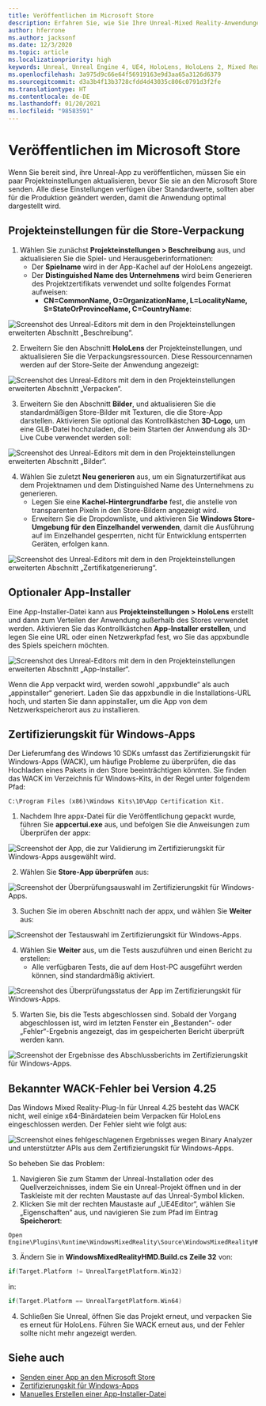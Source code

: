 ```yaml
---
title: Veröffentlichen im Microsoft Store
description: Erfahren Sie, wie Sie Ihre Unreal-Mixed Reality-Anwendungen für den Microsoft Store verpacken, zertifizieren und sie dort veröffentlichen können.
author: hferrone
ms.author: jacksonf
ms.date: 12/3/2020
ms.topic: article
ms.localizationpriority: high
keywords: Unreal, Unreal Engine 4, UE4, HoloLens, HoloLens 2, Mixed Reality, Entwicklung, Dokumentation, Leitfäden, Features, Mixed Reality-Headset, Windows Mixed Reality-Headset, Virtual Reality-Headset, Veröffentlichen, Verteilung, Microsoft Store
ms.openlocfilehash: 3a975d9c66e64f56919163e9d3aa65a3126d6379
ms.sourcegitcommit: d3a3b4f13b3728cfdd4d43035c806c0791d3f2fe
ms.translationtype: HT
ms.contentlocale: de-DE
ms.lasthandoff: 01/20/2021
ms.locfileid: "98583591"
---
```

# <a name="publishing-to-the-microsoft-store"></a>Veröffentlichen im Microsoft Store

Wenn Sie bereit sind, ihre Unreal-App zu veröffentlichen, müssen Sie ein paar Projekteinstellungen aktualisieren, bevor Sie sie an den Microsoft Store senden. Alle diese Einstellungen verfügen über Standardwerte, sollten aber für die Produktion geändert werden, damit die Anwendung optimal dargestellt wird.

## <a name="project-settings-for-the-store-packaging"></a>Projekteinstellungen für die Store-Verpackung

1. Wählen Sie zunächst **Projekteinstellungen > Beschreibung** aus, und aktualisieren Sie die Spiel- und Herausgeberinformationen: 
    * Der **Spielname** wird in der App-Kachel auf der HoloLens angezeigt.
    * Der **Distinguished Name des Unternehmens** wird beim Generieren des Projektzertifikats verwendet und sollte folgendes Format aufweisen: 
        * **CN=CommonName, O=OrganizationName, L=LocalityName, S=StateOrProvinceName, C=CountryName**:

![Screenshot des Unreal-Editors mit dem in den Projekteinstellungen erweiterten Abschnitt „Beschreibung“.](images/unreal-publishing-img-01.png)

2. Erweitern Sie den Abschnitt **HoloLens** der Projekteinstellungen, und aktualisieren Sie die Verpackungsressourcen.  Diese Ressourcennamen werden auf der Store-Seite der Anwendung angezeigt:

![Screenshot des Unreal-Editors mit dem in den Projekteinstellungen erweiterten Abschnitt „Verpacken“.](images/unreal-publishing-img-02.png)

3. Erweitern Sie den Abschnitt **Bilder**, und aktualisieren Sie die standardmäßigen Store-Bilder mit Texturen, die die Store-App darstellen.  Aktivieren Sie optional das Kontrollkästchen **3D-Logo**, um eine GLB-Datei hochzuladen, die beim Starten der Anwendung als 3D-Live Cube verwendet werden soll:

![Screenshot des Unreal-Editors mit dem in den Projekteinstellungen erweiterten Abschnitt „Bilder“.](images/unreal-publishing-img-03.png)

4. Wählen Sie zuletzt **Neu generieren** aus, um ein Signaturzertifikat aus dem Projektnamen und dem Distinguished Name des Unternehmens zu generieren.  
    * Legen Sie eine **Kachel-Hintergrundfarbe** fest, die anstelle von transparenten Pixeln in den Store-Bildern angezeigt wird.
    * Erweitern Sie die Dropdownliste, und aktivieren Sie **Windows Store-Umgebung für den Einzelhandel verwenden**, damit die Ausführung auf im Einzelhandel gesperrten, nicht für Entwicklung entsperrten Geräten, erfolgen kann.

![Screenshot des Unreal-Editors mit dem in den Projekteinstellungen erweiterten Abschnitt „Zertifikatgenerierung“.](images/unreal-publishing-img-04.png)

## <a name="optional-app-installer"></a>Optionaler App-Installer

Eine App-Installer-Datei kann aus **Projekteinstellungen > HoloLens** erstellt und dann zum Verteilen der Anwendung außerhalb des Stores verwendet werden.  Aktivieren Sie das Kontrollkästchen **App-Installer erstellen**, und legen Sie eine URL oder einen Netzwerkpfad fest, wo Sie das appxbundle des Spiels speichern möchten.  

![Screenshot des Unreal-Editors mit dem in den Projekteinstellungen erweiterten Abschnitt „App-Installer“.](images/unreal-publishing-img-05.png)

Wenn die App verpackt wird, werden sowohl „appxbundle“ als auch „appinstaller“ generiert.  Laden Sie das appxbundle in die Installations-URL hoch, und starten Sie dann appinstaller, um die App von dem Netzwerkspeicherort aus zu installieren.

## <a name="windows-app-certification-kit"></a>Zertifizierungskit für Windows-Apps

Der Lieferumfang des Windows 10 SDKs umfasst das Zertifizierungskit für Windows-Apps (WACK), um häufige Probleme zu überprüfen, die das Hochladen eines Pakets in den Store beeinträchtigen könnten.  Sie finden das WACK im Verzeichnis für Windows-Kits, in der Regel unter folgendem Pfad: 

```
C:\Program Files (x86)\Windows Kits\10\App Certification Kit.
```

1. Nachdem Ihre appx-Datei für die Veröffentlichung gepackt wurde, führen Sie **appcertui.exe** aus, und befolgen Sie die Anweisungen zum Überprüfen der appx:

![Screenshot der App, die zur Validierung im Zertifizierungskit für Windows-Apps ausgewählt wird.](images/unreal-publishing-img-06.png)

2. Wählen Sie **Store-App überprüfen** aus:

![Screenshot der Überprüfungsauswahl im Zertifizierungskit für Windows-Apps.](images/unreal-publishing-img-07.png)

3. Suchen Sie im oberen Abschnitt nach der appx, und wählen Sie **Weiter** aus:

![Screenshot der Testauswahl im Zertifizierungskit für Windows-Apps.](images/unreal-publishing-img-08.png)

4. Wählen Sie **Weiter** aus, um die Tests auszuführen und einen Bericht zu erstellen:
    * Alle verfügbaren Tests, die auf dem Host-PC ausgeführt werden können, sind standardmäßig aktiviert.

![Screenshot des Überprüfungsstatus der App im Zertifizierungskit für Windows-Apps.](images/unreal-publishing-img-09.png)

5. Warten Sie, bis die Tests abgeschlossen sind. Sobald der Vorgang abgeschlossen ist, wird im letzten Fenster ein „Bestanden“- oder „Fehler“-Ergebnis angezeigt, das im gespeicherten Bericht überprüft werden kann.

![Screenshot der Ergebnisse des Abschlussberichts im Zertifizierungskit für Windows-Apps.](images/unreal-publishing-img-10.png)

## <a name="known-wack-failure-with-425"></a>Bekannter WACK-Fehler bei Version 4.25

Das Windows Mixed Reality-Plug-In für Unreal 4.25 besteht das WACK nicht, weil einige x64-Binärdateien beim Verpacken für HoloLens eingeschlossen werden. Der Fehler sieht wie folgt aus:

![Screenshot eines fehlgeschlagenen Ergebnisses wegen Binary Analyzer und unterstützter APIs aus dem Zertifizierungskit für Windows-Apps.](images/unreal-publishing-img-11.png)

So beheben Sie das Problem:
1. Navigieren Sie zum Stamm der Unreal-Installation oder des Quellverzeichnisses, indem Sie ein Unreal-Projekt öffnen und in der Taskleiste mit der rechten Maustaste auf das Unreal-Symbol klicken.
2. Klicken Sie mit der rechten Maustaste auf „UE4Editor“, wählen Sie „Eigenschaften“ aus, und navigieren Sie zum Pfad im Eintrag **Speicherort**:

```
Open Engine\Plugins\Runtime\WindowsMixedReality\Source\WindowsMixedRealityHMD\WindowsMixedRealityHMD.Build.cs.
```

3. Ändern Sie in **WindowsMixedRealityHMD.Build.cs** **Zeile 32** von:

```cpp
if(Target.Platform != UnrealTargetPlatform.Win32)
```

in:

```cpp
if(Target.Platform == UnrealTargetPlatform.Win64)

```

4. Schließen Sie Unreal, öffnen Sie das Projekt erneut, und verpacken Sie es erneut für HoloLens.  Führen Sie WACK erneut aus, und der Fehler sollte nicht mehr angezeigt werden. 

## <a name="see-also"></a>Siehe auch

* [Senden einer App an den Microsoft Store](../../distribute/submitting-an-app-to-the-microsoft-store.md)
* [Zertifizierungskit für Windows-Apps](https://developer.microsoft.com/windows/downloads/app-certification-kit)
* [Manuelles Erstellen einer App-Installer-Datei](/windows/msix/app-installer/how-to-create-appinstaller-file)